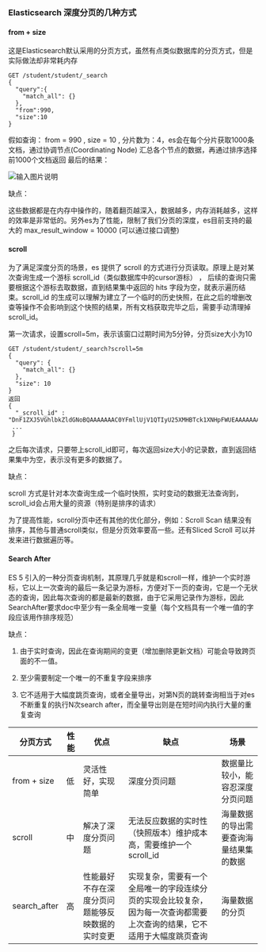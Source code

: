 ### Elasticsearch 深度分页的几种方式

#### from + size

这是Elasticsearch默认采用的分页方式，虽然有点类似数据库的分页方式，但是实际做法却非常耗内存

```
GET /student/student/_search
{
  "query":{
    "match_all": {}
  },
  "from":990,
  "size":10
}

```

假如查询： from = 990 , size = 10 , 分片数为：4，es会在每个分片获取1000条文档，通过协调节点(Coordinating Node) 汇总各个节点的数据，再通过排序选择前1000个文档返回 最后的结果：

![输入图片说明](https://images.gitee.com/uploads/images/2021/1027/093222_b28db590_8076629.png "屏幕截图.png") 

缺点：

这些数据都是在内存中操作的，随着翻页越深入，数据越多，内存消耗越多，这样的效率是非常低的。另外es为了性能，限制了我们分页的深度，es目前支持的最大的 max_result_window = 10000 (可以通过接口调整)

#### scroll

为了满足深度分页的场景，es 提供了 scroll 的方式进行分页读取。原理上是对某次查询生成一个游标 scroll_id（类似数据库中的cursor游标） ， 后续的查询只需要根据这个游标去取数据，直到结果集中返回的 hits 字段为空，就表示遍历结束。scroll_id 的生成可以理解为建立了一个临时的历史快照，在此之后的增删改查等操作不会影响到这个快照的结果，所有文档获取完毕之后，需要手动清理掉 scroll_id。

第一次请求，设置scroll=5m，表示该窗口过期时间为5分钟，分页size大小为10
```
GET /student/student/_search?scroll=5m
{
  "query": {
    "match_all": {}
  },
  "size": 10
}
返回
{
  "_scroll_id" : "DnF1ZXJ5VGhlbkZldGNoBQAAAAAAAC0YFmllUjV1QTIyU25XMHBTck1XNHpFWUEAAAAAAAAtGRZpZVI1dUEyMlNuVzBwU3JNVzR6RVlBAAAAAAAALRsWaWVSNXVBMjJTblcwcFNyTVc0ekVZQQAAAAAAAC0aFmllUjV1QTIyU25XMHBTck1XNHpFWUEAAAAAAAAtHBZpZVI1dUEyMlNuVzBwU3JNVzR6RVlB",
 ...
 }
```
之后每次请求，只要带上scroll_id即可，每次返回size大小的记录数，直到返回结果集中为空，表示没有更多的数据了。

缺点：

scroll 方式是针对本次查询生成一个临时快照，实时变动的数据无法查询到，scroll_id会占用大量的资源（特别是排序的请求）

为了提高性能，scroll分页中还有其他的优化部分，例如：Scroll Scan 结果没有排序，其他与普通scroll类似，但是分页效率要高一些。还有Sliced Scroll 可以并发来进行数据遍历等。

#### Search After

 ES 5 引入的一种分页查询机制，其原理几乎就是和scroll一样，维护一个实时游标，它以上一次查询的最后一条记录为游标，方便对下一页的查询，它是一个无状态的查询，因此每次查询的都是最新的数据，由于它采用记录作为游标，因此SearchAfter要求doc中至少有一条全局唯一变量（每个文档具有一个唯一值的字段应该用作排序规范）

缺点：

1. 由于实时查询，因此在查询期间的变更（增加删除更新文档）可能会导致跨页面的不一值。

2. 至少需要制定一个唯一的不重复字段来排序

3. 它不适用于大幅度跳页查询，或者全量导出，对第N页的跳转查询相当于对es不断重复的执行N次search after，而全量导出则是在短时间内执行大量的重复查询



| 分页方式         | 性能 | 优点                       | 缺点                                                           | 场景                  |
|--------------|----|--------------------------|--------------------------------------------------------------|---------------------|
| from + size  | 低  | 灵活性好，实现简单                | 深度分页问题                                                       | 数据量比较小，能容忍深度分页问题    |
| scroll       | 中  | 解决了深度分页问题                | 无法反应数据的实时性（快照版本）维护成本高，需要维护一个 scroll_id                       | 海量数据的导出需要查询海量结果集的数据 |
| search_after | 高  | 性能最好不存在深度分页问题能够反映数据的实时变更 | 实现复杂，需要有一个全局唯一的字段连续分页的实现会比较复杂，因为每一次查询都需要上次查询的结果，它不适用于大幅度跳页查询 | 海量数据的分页             |


